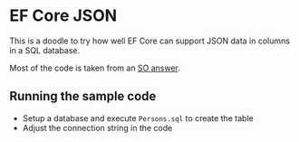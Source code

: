 # EF Core JSON

This is a doodle to try how well EF Core can support JSON data in columns in a SQL database.

Most of the code is taken from an [SO answer](https://stackoverflow.com/a/59185869/64096).

## Running the sample code
* Setup a database and execute `Persons.sql` to create the table
* Adjust the connection string in the code